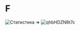 # F
![Статистика](https://user-images.githubusercontent.com/92618851/159796044-d8bb5d05-b3e7-4c76-915c-0d0a44d4db40.jpg)
=>
![qhbHDZN8t7c](https://user-images.githubusercontent.com/92618851/159796799-a53326cf-2de3-4403-86f0-37ed2aaba4c1.jpg)
